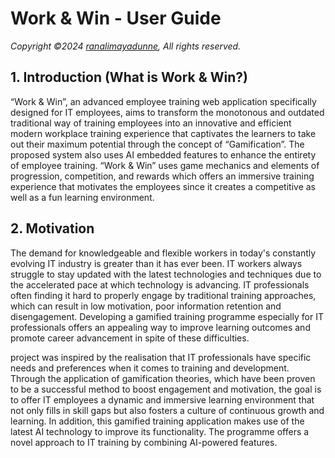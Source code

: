 # Work & Win - User Guide

<i>Copyright ©2024 [ranalimayadunne](https://github.com/ranalimayadunne), All rights reserved.</i>

## 1. Introduction (What is Work & Win?)

“Work & Win”, an advanced employee training web application specifically designed for IT employees, aims to transform the monotonous and outdated traditional way of training employees into an innovative and efficient modern workplace training experience that captivates the learners to take out their maximum potential through the concept of “Gamification”. The proposed system also uses AI embedded features to enhance the entirety of employee training. “Work & Win” uses game mechanics and elements of progression, competition, and rewards which offers an immersive training experience that motivates the employees since it creates a competitive as well as a fun learning environment.

## 2. Motivation

The demand for knowledgeable and flexible workers in today's constantly evolving IT industry is greater than it has ever been. IT workers always struggle to stay updated with the latest technologies and techniques due to the accelerated pace at which technology is advancing. IT professionals often finding it hard to properly engage by traditional training approaches, which can result in low motivation, poor information retention and disengagement. Developing a gamified training programme especially for IT professionals offers an appealing way to improve learning outcomes and promote career advancement in spite of these difficulties.

project was inspired by the realisation that IT professionals have specific needs and preferences when it comes to training and development. Through the application of gamification theories, which have been proven to be a successful method to boost engagement and motivation, the goal is to offer IT employees a dynamic and immersive learning environment that not only fills in skill gaps but also fosters a culture of continuous growth and learning. In addition, this gamified training application makes use of the latest AI technology to improve its functionality. The programme offers a novel approach to IT training by combining AI-powered features.

